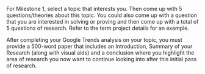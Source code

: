 For Milestone 1, select a topic that interests you. Then come up with 5 questions/theories about this topic. You could also come up with a question that you are interested in solving or proving and then come up with a total of 5 questions of research. Refer to the term project details for an example.

After completing your Google Trends analysis on your topic, you must provide a 500-word paper that includes an Introduction, Summary of your Research (along with visual aids) and a conclusion where you highlight the area of research you now want to continue looking into after this initial pass of research.

